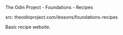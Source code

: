 The Odin Project - Foundations - Recipes

src: theodinproject.com/lessons/foundations-recipes

Basic recipe website.